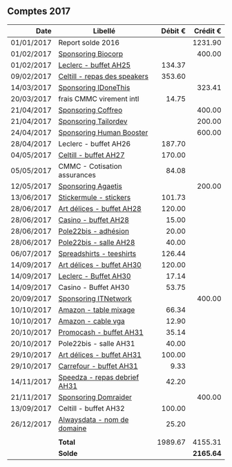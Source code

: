 
## Comptes 2017

| Date       | Libellé                                                                            | Débit €   | Crédit €  |
|-----------:|------------------------------------------------------------------------------------|----------:|----------:|
| 01/01/2017 | Report solde 2016                                                                  |           |   1231.90 |
| 01/02/2017 | [Sponsoring Biocorp](invoices/out/201701_01_biocorp.pdf)                           |           |    400.00 |
| 01/02/2017 | [Leclerc - buffet AH25](invoices/in/201702_02_leclerc.pdf)                         |    134.37 |           |
| 09/02/2017 | [Celtill - repas des speakers](invoices/in/201702_01_celtill.pdf)                  |    353.60 |           |
| 14/03/2017 | [Sponsoring IDoneThis](invoices/out/201703_01_idonethis.pdf)                       |           |    323.41 |
| 20/03/2017 | frais CMMC virement intl                                                           |     14.75 |           |
| 21/04/2017 | [Sponsoring Coffreo](invoices/out/201701_02_coffreo.pdf)                           |           |    400.00 |
| 21/04/2017 | [Sponsoring Tailordev](invoices/out/201701_03_tailordev.pdf)                       |           |    200.00 |
| 24/04/2017 | [Sponsoring Human Booster](invoices/out/201701_04_humanbooster.pdf)                |           |    600.00 |
| 28/04/2017 | Leclerc - buffet AH26                                                              |    187.70 |           |
| 04/05/2017 | [Celtill - buffet AH27](invoices/in/201704_01_celtill.pdf)                         |    170.00 |           |
| 05/05/2017 | CMMC - Cotisation assurances                                                       |     84.08 |           |
| 12/05/2017 | [Sponsoring Agaetis](invoices/out/201704_01_agaetis.pdf)                           |           |    200.00 |
| 13/06/2017 | [Stickermule - stickers](invoices/in/201706_06_stickermule.png)                    |    101.73 |           |
| 28/06/2017 | [Art délices - buffet AH28](invoices/in/201706_01_art_delices.pdf)                 |    120.00 |           |
| 28/06/2017 | [Casino - buffet AH28](invoices/in/201706_02_casino.pdf)                           |     15.00 |           |
| 28/06/2017 | [Pole22bis - adhésion](invoices/in/201706_03_pole22bis.pdf)                        |     20.00 |           |
| 28/06/2017 | [Pole22bis - salle AH28](invoices/in/201706_04_pole22bis.pdf)                      |     40.00 |           |
| 06/07/2017 | [Spreadshirts - teeshirts](invoices/in/201706_05_spreadshirt.pdf)                  |    126.44 |           |
| 14/09/2017 | [Art délices - buffet AH30](invoices/in/201709_02_art_delice.pdf)                  |    120.00 |           |
| 14/09/2017 | [Leclerc - Buffet AH30](invoices/in/201709_01_leclerc.pdf)                         |     17.14 |           |
| 14/09/2017 | Casino - Buffet AH30                                                               |     53.75 |           |
| 20/09/2017 | [Sponsoring ITNetwork](invoices/out/201703_02_itn.pdf)                             |           |    400.00 |
| 10/10/2017 | [Amazon - table mixage](invoices/in/201710_01_amazon.pdf)                          |     66.34 |           |
| 10/10/2017 | [Amazon - cable vga](invoices/in/201710_02_amazon.pdf)                             |     12.90 |           |
| 20/10/2017 | [Promocash - buffet AH31](invoices/in/201710_03_promocas.pdf)                      |     35.14 |           |
| 20/10/2017 | Pole22bis - salle AH31                                                             |     40.00 |           |
| 29/10/2017 | [Art délices - buffet AH31](invoices/in/201710_04_art_delices.pdf)                 |    100.00 |           |
| 29/10/2017 | [Carrefour - buffet AH31](invoices/in/201710_05_carrefour.pdf)                     |      9.33 |           |
| 14/11/2017 | [Speedza - repas debrief AH31](invoices/in/201711_01_speedza.pdf)                  |     42.20 |           |
| 21/11/2017 | [Sponsoring Domraider](invoices/out/201711_02_domraider.pdf)                       |           |    400.00 |
| 13/09/2017 | Celtill - buffet AH32                                                              |    100.00 |           |
| 26/12/2017 | [Alwaysdata - nom de domaine](invoices/in/201712_02_alwaysdata.pdf)                |     25.20 |           |
|            |                                                                                    |           |           |
|            |                                                                          **Total** |   1989.67 |   4155.31 |
|            |                                                                          **Solde** |           |**2165.64**|
